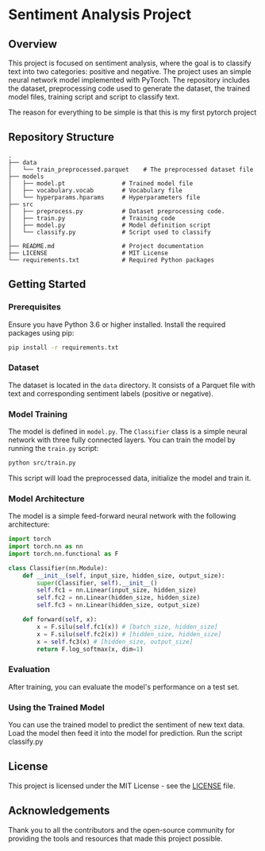 # Sentiment Analysis Project

## Overview

This project is focused on sentiment analysis, where the goal is to classify text into two categories: positive and negative. The project uses an simple neural network model implemented with PyTorch. The repository includes the dataset, preprocessing code used to generate the dataset, the trained model files, training script and script to classify text.

The reason for everything to be simple is that this is my first pytorch project

## Repository Structure

```
.
├── data
│   └── train_preprocessed.parquet    # The preprocessed dataset file
├── models
│   ├── model.pt                # Trained model file
│   ├── vocabulary.vocab        # Vocabulary file
│   └── hyperparams.hparams     # Hyperparameters file
├── src
│   ├── preprocess.py           # Dataset preprocessing code.
│   ├── train.py                # Training code
│   ├── model.py                # Model definition script
│   └── classify.py             # Script used to classify
│                  
├── README.md                   # Project documentation
├── LICENSE                     # MIT License
└── requirements.txt            # Required Python packages
```

## Getting Started

### Prerequisites

Ensure you have Python 3.6 or higher installed. Install the required packages using pip:

```bash
pip install -r requirements.txt
```

### Dataset

The dataset is located in the `data` directory. It consists of a Parquet file with text and corresponding sentiment labels (positive or negative).

### Model Training

The model is defined in `model.py`. The `Classifier` class is a simple neural network with three fully connected layers. You can train the model by running the `train.py` script:

```bash
python src/train.py
```

This script will load the preprocessed data, initialize the model and train it.

### Model Architecture

The model is a simple feed-forward neural network with the following architecture:

```python
import torch
import torch.nn as nn
import torch.nn.functional as F

class Classifier(nn.Module):
    def __init__(self, input_size, hidden_size, output_size):
        super(Classifier, self).__init__()
        self.fc1 = nn.Linear(input_size, hidden_size)
        self.fc2 = nn.Linear(hidden_size, hidden_size)
        self.fc3 = nn.Linear(hidden_size, output_size)

    def forward(self, x):
        x = F.silu(self.fc1(x)) # [batch_size, hidden_size]
        x = F.silu(self.fc2(x)) # [hidden_size, hidden_size]
        x = self.fc3(x) # [hidden_size, output_size]
        return F.log_softmax(x, dim=1)
```

### Evaluation

After training, you can evaluate the model's performance on a test set.

### Using the Trained Model

You can use the trained model to predict the sentiment of new text data. Load the model then feed it into the model for prediction. Run the script classify.py

## License

This project is licensed under the MIT License - see the [LICENSE](LICENSE) file.

## Acknowledgements

Thank you to all the contributors and the open-source community for providing the tools and resources that made this project possible.